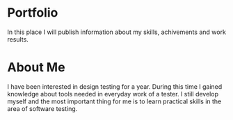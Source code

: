 # Portfolio
In this place I will publish information about my skills, achivements and work results.
# About Me
I have been interested in design testing for a year. During this time I gained knowledge about tools needed in everyday work of a tester. I still develop myself and the most important thing for me is to learn practical skills in the area of software testing.
